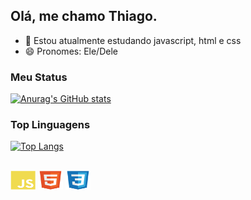 ## Olá, me chamo Thiago.

- 🌱 Estou atualmente estudando javascript, html e css
- 😄 Pronomes: Ele/Dele

### Meu Status
 [![Anurag's GitHub stats](https://github-readme-stats.vercel.app/api?username=thiagobz&count_private=true&show_icons=true&theme=dark)](https://github.com/anuraghazra/github-readme-stats)
 
 ### Top Linguagens
 [![Top Langs](https://github-readme-stats.vercel.app/api/top-langs/?username=thiagobz&layout=compact)](https://github.com/anuraghazra/github-readme-stats)
<div style="display: inline_block"><br>
  <img align="center" alt="bz-Js" height="30" width="40" src="https://raw.githubusercontent.com/devicons/devicon/master/icons/javascript/javascript-plain.svg">
  <img align="center" alt="bz-HTML" height="30" width="40" src="https://raw.githubusercontent.com/devicons/devicon/master/icons/html5/html5-original.svg">
  <img align="center" alt="bz-CSS" height="30" width="40" src="https://raw.githubusercontent.com/devicons/devicon/master/icons/css3/css3-original.svg">
</div>

